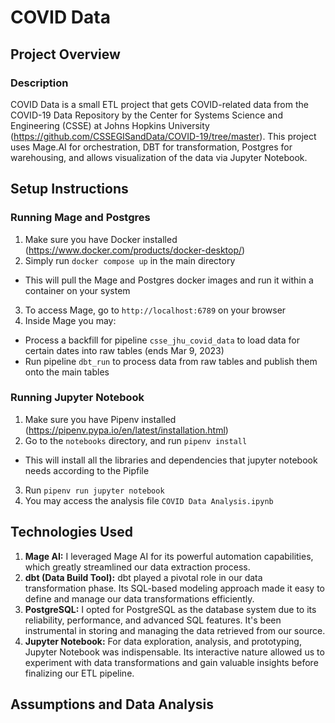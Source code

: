 # COVID Data

## Project Overview

### Description

COVID Data is a small ETL project that gets COVID-related data from the COVID-19 Data Repository by the Center for Systems Science and Engineering (CSSE) at Johns Hopkins University (https://github.com/CSSEGISandData/COVID-19/tree/master). 
This project uses Mage.AI for orchestration, DBT for transformation, Postgres for warehousing, and allows visualization of the data via Jupyter Notebook.

## Setup Instructions

### Running Mage and Postgres

1. Make sure you have Docker installed (https://www.docker.com/products/docker-desktop/)
2. Simply run `docker compose up` in the main directory
  - This will pull the Mage and Postgres docker images and run it within a container on your system
3. To access Mage, go to `http://localhost:6789` on your browser
4. Inside Mage you may:
  - Process a backfill for pipeline `csse_jhu_covid_data`	to load data for certain dates into raw tables (ends Mar 9, 2023)
  - Run pipeline `dbt_run` to process data from raw tables and publish them onto the main tables

### Running Jupyter Notebook
1. Make sure you have Pipenv installed (https://pipenv.pypa.io/en/latest/installation.html)
2. Go to the `notebooks` directory, and run `pipenv install`
  - This will install all the libraries and dependencies that jupyter notebook needs according to the Pipfile
3. Run `pipenv run jupyter notebook`
4. You may access the analysis file `COVID Data Analysis.ipynb`

## Technologies Used

1. **Mage AI:** I leveraged Mage AI for its powerful automation capabilities, which greatly streamlined our data extraction process.
3. **dbt (Data Build Tool):** dbt played a pivotal role in our data transformation phase. Its SQL-based modeling approach made it easy to define and manage our data transformations efficiently.
4. **PostgreSQL:** I opted for PostgreSQL as the database system due to its reliability, performance, and advanced SQL features. It's been instrumental in storing and managing the data retrieved from our source.
5. **Jupyter Notebook:** For data exploration, analysis, and prototyping, Jupyter Notebook was indispensable. Its interactive nature allowed us to experiment with data transformations and gain valuable insights before finalizing our ETL pipeline.

## Assumptions and Data Analysis
